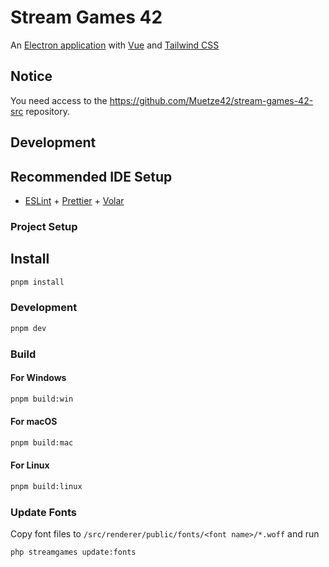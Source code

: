 # Stream Games 42

An [Electron application](https://www.electronjs.org/) with [Vue](https://vuejs.org/)
and [Tailwind CSS](https://tailwindcss.com/)

## Notice

You need access to the https://github.com/Muetze42/stream-games-42-src repository.

## Development

## Recommended IDE Setup

- [ESLint](https://marketplace.visualstudio.com/items?itemName=dbaeumer.vscode-eslint) + [Prettier](https://marketplace.visualstudio.com/items?itemName=esbenp.prettier-vscode) + [Volar](https://marketplace.visualstudio.com/items?itemName=Vue.volar)

### Project Setup

## Install

```bash
pnpm install
```

### Development

```bash
pnpm dev
```

### Build

#### For Windows

```bash
pnpm build:win
```

#### For macOS

```bash
pnpm build:mac
```

#### For Linux

```bash
pnpm build:linux
```

### Update Fonts

Copy font files to `/src/renderer/public/fonts/<font name>/*.woff` and run

```bash
php streamgames update:fonts
```
